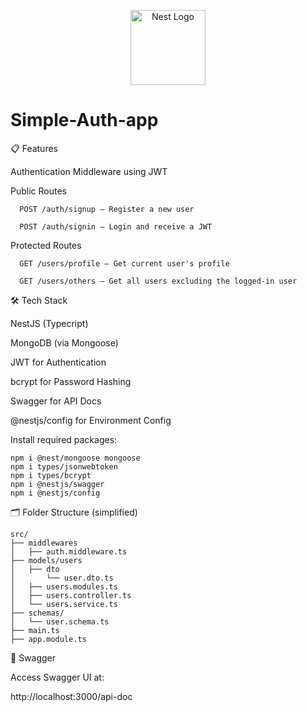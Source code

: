 <p align="center">
  <a href="http://nestjs.com/" target="blank"><img src="https://nestjs.com/img/logo-small.svg" width="120" alt="Nest Logo" /></a>
</p>

[circleci-image]: https://img.shields.io/circleci/build/github/nestjs/nest/master?token=abc123def456
[circleci-url]: https://circleci.com/gh/nestjs/nest
# Simple-Auth-app
📋 Features

  Authentication Middleware using JWT

  Public Routes

      POST /auth/signup – Register a new user

      POST /auth/signin – Login and receive a JWT

  Protected Routes

      GET /users/profile – Get current user's profile

      GET /users/others – Get all users excluding the logged-in user

🛠️ Tech Stack

  NestJS (Typecript)

  MongoDB (via Mongoose)

  JWT for Authentication

  bcrypt for Password Hashing

  Swagger for API Docs

  @nestjs/config for Environment Config


Install required packages:
```
npm i @nest/mongoose mongoose
npm i types/jsonwebtoken
npm i types/bcrypt
npm i @nestjs/swagger
npm i @nestjs/config
```

🗂️ Folder Structure (simplified)
```
src/
├── middlewares
│   ├── auth.middleware.ts
├── models/users
│   ├── dto
│       └── user.dto.ts
│   ├── users.modules.ts
│   ├── users.controller.ts
│   └── users.service.ts
├── schemas/
│   └── user.schema.ts
├── main.ts
├── app.module.ts
```
🧾 Swagger

Access Swagger UI at:

http://localhost:3000/api-doc

